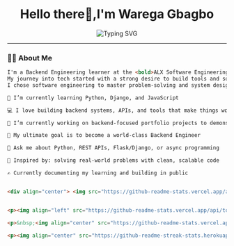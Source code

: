 <h1 align="center">Hello there👋,I'm Warega Gbagbo</h1>

<p align="center">
  <img src="https://readme-typing-svg.demolab.com?font=Fira+Code&pause=1000&center=true&width=435&lines=Backend+Engineer+%7C+Python%2C+Django%2C+JavaScript;Lifelong+Learner+%7C+Problem+Solver+%7C+Builder" alt="Typing SVG" />
</p>

---

### 👨‍💻 About Me

```html
I'm a Backend Engineering learner at the <bold>ALX Software Engineering Program</bold>. 
My journey into tech started with a strong desire to build tools and solutions that impact lives. 
I chose software engineering to master problem-solving and system design, through which;

🌱 I’m currently learning Python, Django, and JavaScript

💻 I love building backend systems, APIs, and tools that make things work behind the scenes

🔭 I’m currently working on backend-focused portfolio projects to demonstrate my skills

🎯 My ultimate goal is to become a world-class Backend Engineer

💬 Ask me about Python, REST APIs, Flask/Django, or async programming

🧠 Inspired by: solving real-world problems with clean, scalable code

✍️ Currently documenting my learning and building in public 


<div align="center"> <img src="https://github-readme-stats.vercel.app/api?username=waregagbagbo&show_icons=true&theme=radical" alt="Wareg's GitHub Stats"/> <img src="https://github-readme-streak-stats.herokuapp.com/?user=waregagbagbo&theme=radical" alt="GitHub Streak"/> </div>


<p><img align="left" src="https://github-readme-stats.vercel.app/api/top-langs?username=waregagbagbo&show_icons=true&locale=en&layout=compact" alt="waregagbagbo" /></p>

<p>&nbsp;<img align="center" src="https://github-readme-stats.vercel.app/api?username=waregagbagbo&show_icons=true&locale=en" alt="waregagbagbo" /></p>

<p><img align="center" src="https://github-readme-streak-stats.herokuapp.com/?user=waregagbagbo&" alt="waregagbagbo" /></p>
